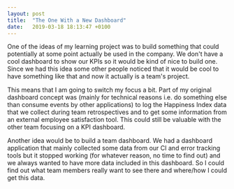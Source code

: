 ```yaml
---
layout: post
title:  "The One With a New Dashboard"
date:   2019-03-18 18:13:47 +0100
---
```


One of the ideas of my learning project was to build something that could potentially at some point actually be used in the company. We don't have a cool dashboard to show our KPIs so it would be kind of nice to build one. Since we had this idea some other people noticed that it would be cool to have something like that and now it actually is a team's project.

This means that I am going to switch my focus a bit. Part of my original dashboard concept was (mainly for technical reasons i.e. do something else than consume events by other applications) to log the Happiness Index data that we collect during team retrospectives and to get some information from an external employee satisfaction tool. This could still be valuable with the other team focusing on a KPI dashboard.

Another idea would be to build a team dashboard. We had a dashboard application that mainly collected some data from our CI and error tracking tools but it stopped working (for whatever reason, no time to find out) and we always wanted to have more data included in this dashboard. So I could find out what team members really want to see there and where/how I could get this data.
